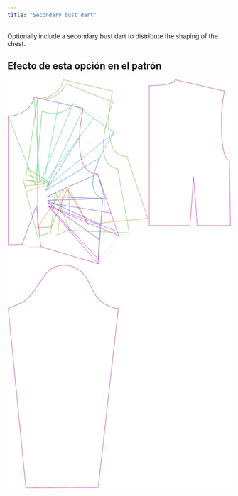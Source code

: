 ```yaml
---
title: "Secondary bust dart"
---
```


Optionally include a secondary bust dart to distribute the shaping of the chest.

## Efecto de esta opción en el patrón

![This image shows the effect of this option by superimposing several variants that have a different value for this option](breanna_secondarybustdart_sample.svg "Effect of this option on the pattern")
